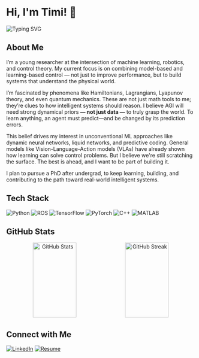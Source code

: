 # Hi, I'm Timi! 👋

<img src="https://readme-typing-svg.herokuapp.com?font=Fira+Code&pause=1000&color=2986cc&width=435&lines=Robotics;Machine+Learning;Reinforcement+Learning;Optimal+Control;Learning+Based+Control;Aspiring+Researcher" alt="Typing SVG" />

## About Me

I’m a young researcher at the intersection of machine learning, robotics, and control theory. My current focus is on combining model-based and learning-based control — not just to improve performance, but to build systems that understand the physical world.

I’m fascinated by phenomena like Hamiltonians, Lagrangians, Lyapunov theory, and even quantum mechanics. These are not just math tools to me; they’re clues to how intelligent systems should reason. I believe AGI will need strong dynamical priors **— not just data —** to truly grasp the world. To learn anything, an agent must predict—and be changed by its prediction errors.

This belief drives my interest in unconventional ML approaches like dynamic neural networks, liquid networks, and predictive coding. General models like Vision-Language-Action models (VLAs) have already shown how learning can solve control problems. But I believe we're still scratching the surface. The best is ahead, and I want to be part of building it.

I plan to pursue a PhD after undergrad, to keep learning, building, and contributing to the path toward real-world intelligent systems.

## Tech Stack

![Python](https://img.shields.io/badge/-Python-black?style=flat-square&logo=Python) ![ROS](https://img.shields.io/badge/-ROS-22314E?style=flat-square&logo=ROS) ![TensorFlow](https://img.shields.io/badge/-TensorFlow-black?style=flat-square&logo=TensorFlow) ![PyTorch](https://img.shields.io/badge/-PyTorch-EE4C2C?style=flat-square&logo=PyTorch&logoColor=white) ![C++](https://img.shields.io/badge/-C++-00599C?style=flat-square&logo=C%2B%2B&logoColor=white) ![MATLAB](https://img.shields.io/badge/-MATLAB-0076A8?style=flat-square&logo=Mathworks)

## GitHub Stats

<p align="center">
  <img src="https://github-readme-stats.vercel.app/api?username=iitimii&show_icons=true&theme=tokyonight" alt="GitHub Stats" style="height: 200px; width: 48%;" />
  <img src="https://github-readme-streak-stats.herokuapp.com/?user=iitimii&theme=tokyonight" alt="GitHub Streak" style="height: 200px; width: 48%;" />
</p>

## Connect with Me

[![LinkedIn](https://img.shields.io/badge/-LinkedIn-0077B5?style=flat-square&logo=Linkedin&logoColor=white)](https://www.linkedin.com/in/timi-owolabi/)
[![Resume]([https://img.shields.io/badge/-Resume-4285F4?style=flat-square&logo=Google-Drive&logoColor=white)](https://drive.google.com/file/d/1LZPsuOZ4dmpKxJJhJXtazrXhZ9O2Nn-8/view?usp=drive_link)
